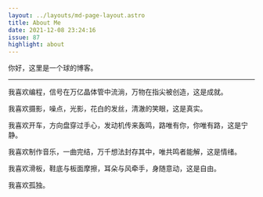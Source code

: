 ```yaml
---
layout: ../layouts/md-page-layout.astro
title: About Me
date: 2021-12-08 23:24:16
issue: 87
highlight: about
---
```


你好，这里是一个球的博客。

---

我喜欢编程，信号在万亿晶体管中流淌，万物在指尖被创造，这是成就。

我喜欢摄影，噪点，光影，花白的发丝，清澈的笑眼，这是真实。

我喜欢开车，方向盘穿过手心，发动机传来轰鸣，路唯有你，你唯有路，这是宁静。

我喜欢制作音乐，一曲完结，万千想法封存其中，唯共鸣者能解，这是情绪。

我喜欢滑板，鞋底与板面摩擦，耳朵与风牵手，身随意动，这是自由。

我喜欢孤独。
